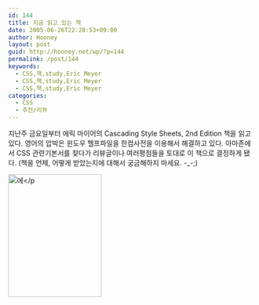 ```yaml
---
id: 144
title: 지금 읽고 있는 책
date: 2005-06-26T22:28:53+09:00
author: Hooney
layout: post
guid: http://hooney.net/wp/?p=144
permalink: /post/144
keywords:
  - CSS,책,study,Eric Meyer
  - CSS,책,study,Eric Meyer
  - CSS,책,study,Eric Meyer
categories:
  - CSS
  - 추천/리뷰
---
```

지난주 금요일부터 에릭 마이어의 Cascading Style Sheets, 2nd Edition 책을 읽고 있다. 영어의 압박은 윈도우 헬프파일을 한컴사전을 이용해서 해결하고 있다. 아마존에서 CSS 관련기본서를 찾다가 리뷰글이나 여러평점들을 토대로 이 책으로 결정하게 됐다. (책을 언제, 어떻게 받았는지에 대해서 궁금해하지 마세요. -_-;)

<img src="/files/img/2006-06/_0596005253.jpg" alt="에</p" height="250" width="190" />